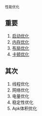 `性能优化`

## 重要

1. [启动优化](../重要/做了哪些启动优化？.md)
2. [内存优化](../重要/做了哪些内存优化？.md)
3. [布局优化](../重要/做了哪些布局优化？.md)
4. [卡顿优化](../重要/做了哪些卡顿优化？.md)

## 其次
1. 线程优化
2. 网络优化
3. 电量优化
4. 稳定性优化
5. Apk体积优化